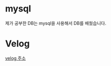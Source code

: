 # mysql

제가 공부한 DB는 mysql을 사용해서 DB를 배웠습니다.

# Velog

[velog 주소](https://velog.io/@zxzz45/series/MySQLDBMS)


